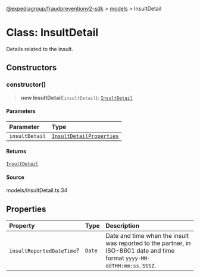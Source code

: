 [@expediagroup/fraudpreventionv2-sdk](../../index.md) > [models](../index.md) > InsultDetail

# Class: InsultDetail

Details related to the insult.

## Constructors

### constructor()

> **new InsultDetail**(`insultDetail`): [`InsultDetail`](class.InsultDetail.md)

#### Parameters

| Parameter      | Type                                                                          |
| :------------- | :---------------------------------------------------------------------------- |
| `insultDetail` | [`InsultDetailProperties`](../interfaces/interface.InsultDetailProperties.md) |

#### Returns

[`InsultDetail`](class.InsultDetail.md)

#### Source

models/InsultDetail.ts:34

## Properties

| Property                  | Type   | Description                                                                                                             |
| :------------------------ | :----- | :---------------------------------------------------------------------------------------------------------------------- |
| `insultReportedDateTime`? | `Date` | Date and time when the insult was reported to the partner, in ISO-8601 date and time format `yyyy-MM-ddTHH:mm:ss.SSSZ`. |

